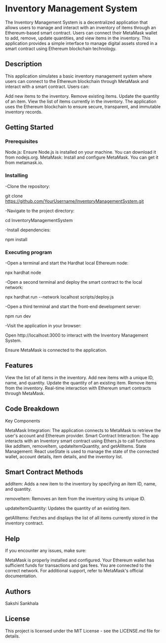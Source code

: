 # Inventory Management System

The Inventory Management System is a decentralized application that allows users to manage and interact with an inventory of items through an Ethereum-based smart contract. Users can connect their MetaMask wallet to add, remove, update quantities, and view items in the inventory. This application provides a simple interface to manage digital assets stored in a smart contract using Ethereum blockchain technology.

## Description

This application simulates a basic inventory management system where users can connect to the Ethereum blockchain through MetaMask and interact with a smart contract. Users can:

Add new items to the inventory.
Remove existing items.
Update the quantity of an item.
View the list of items currently in the inventory.
The application uses the Ethereum blockchain to ensure secure, transparent, and immutable inventory records.
## Getting Started

### Prerequisites

Node.js: Ensure Node.js is installed on your machine. You can download it from nodejs.org.
MetaMask: Install and configure MetaMask. You can get it from metamask.io.

### Installing

-Clone the repository:

git clone https://github.com/YourUsername/InventoryManagementSystem.git

-Navigate to the project directory:

cd InventoryManagementSystem

-Install dependencies:

npm install

### Executing program

-Open a terminal and start the Hardhat local Ethereum node:

npx hardhat node

-Open a second terminal and deploy the smart contract to the local network:

npx hardhat run --network localhost scripts/deploy.js

-Open a third terminal and start the front-end development server:

npm run dev

-Visit the application in your browser:

Open http://localhost:3000 to interact with the Inventory Management System.

Ensure MetaMask is connected to the application.

## Features

View the list of all items in the inventory.
Add new items with a unique ID, name, and quantity.
Update the quantity of an existing item.
Remove items from the inventory.
Real-time interaction with Ethereum smart contracts through MetaMask.

## Code Breakdown

Key Components

MetaMask Integration: The application connects to MetaMask to retrieve the user's account and Ethereum provider.
Smart Contract Interaction: The app interacts with an Inventory smart contract using Ethers.js to call functions like addItem, removeItem, updateItemQuantity, and getAllItems.
State Management: React useState is used to manage the state of the connected wallet, account details, item details, and the inventory list.

## Smart Contract Methods
addItem: Adds a new item to the inventory by specifying an item ID, name, and quantity.

removeItem: Removes an item from the inventory using its unique ID.

updateItemQuantity: Updates the quantity of an existing item.

getAllItems: Fetches and displays the list of all items currently stored in the inventory contract.

## Help 

If you encounter any issues, make sure:

MetaMask is properly installed and configured.
Your Ethereum wallet has sufficient funds for transactions and gas fees.
You are connected to the correct network.
For additional support, refer to MetaMask's official documentation.

## Authors

Sakshi Sankhala
## License

This project is licensed under the MIT License - see the LICENSE.md file for details.
